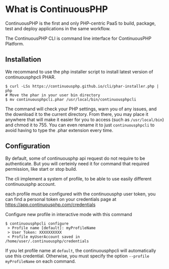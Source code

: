 # What is ContinuousPHP

ContinuousPHP is the first and only PHP-centric PaaS to build, package, test and deploy applications in the same workflow.

The ContinuousPHP CLI is command line interface for ContinuousPHP Platform.

## Installation

We recommand to use the php installer script to install latest version
of continuousphpcli PHAR.

    $ curl -LSs https://continuousphp.github.io/cli/phar-installer.php | php
    # Move the phar in your user bin directory
    $ mv continuousphpcli.phar /usr/local/bin/continuousphpcli

The command will check your PHP settings, warn you of any issues, and the download it to the current directory. 
From there, you may place it anywhere that will make it easier for you to access (such as `/usr/local/bin`) and chmod it to 755. 
You can even rename it to just `continuousphpcli` to avoid having to type the .phar extension every time.

## Configuration

By default, some of continuousphp api request do not require to be authenticate.
But you will certeinly need it for command that required permission, like start or stop build.

The cli implement a system of profile, to be able to use easily different continuousphp account.

each profile must be configured with the continuousphp user token, you can find a personal token
 on your credentials page at https://app.continuousphp.com/credentials

Configure new profile in interactive mode with this command

    $ continuousphpcli configure
     > Profile name [default]: myProfileName
     > User Token: XXXXXXXXXX
     < Profile myUserAccount saved in /home/user/.continuousphp/credentials

If you let profile name at `default`, the continuousphpcli will automatically use this credential.
Otherwise, you must specify the option `--profile myProfileName` on each command.

